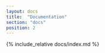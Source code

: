 ```yaml
---
layout: docs
title:  "Documentation"
section: "docs"
position: 2
---
```

{% include_relative docs/index.md %}

